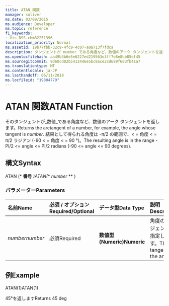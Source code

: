 ```yaml
---
title: ATAN 関数
manager: soliver
ms.date: 03/09/2015
ms.audience: Developer
ms.topic: reference
f1_keywords:
- Vis_DSS.chm82251396
localization_priority: Normal
ms.assetid: 19b77fbb-32c9-4fc9-4c07-a0a713f7fdca
description: タンジェントが number である角度など、数値のアーク タンジェントを返します。 結果として得られる角度は -π/2 の範囲で、< = 角度 < = π/2 ラジアン (-90 < = 角度 < = 90 °)。
ms.openlocfilehash: aa49b3b6e5e6227ed219563e3ff7e8e8bb85ef45
ms.sourcegitcommit: 9d60cd82b5413446e5bc8ace2cd689f683fb41a7
ms.translationtype: MT
ms.contentlocale: ja-JP
ms.lasthandoff: 06/11/2018
ms.locfileid: "19804779"
---
```

# <a name="atan-function"></a><span data-ttu-id="f8a25-104">ATAN 関数</span><span class="sxs-lookup"><span data-stu-id="f8a25-104">ATAN Function</span></span>

<span data-ttu-id="f8a25-105">そのタンジェントが_数値_である角度など、数値のアーク タンジェントを返します。</span><span class="sxs-lookup"><span data-stu-id="f8a25-105">Returns the arctangent of a number, for example, the angle whose tangent is  _number_.</span></span> <span data-ttu-id="f8a25-106">結果として得られる角度は -π/2 の範囲で、< = 角度 < = π/2 ラジアン (-90 < = 角度 < = 90 °)。</span><span class="sxs-lookup"><span data-stu-id="f8a25-106">The resulting angle is in the range -PI/2 <= angle <= PI/2 radians (-90 <= angle <= 90 degrees).</span></span> 
  
## <a name="syntax"></a><span data-ttu-id="f8a25-107">構文</span><span class="sxs-lookup"><span data-stu-id="f8a25-107">Syntax</span></span>

<span data-ttu-id="f8a25-108">ATAN (* **番号** *)</span><span class="sxs-lookup"><span data-stu-id="f8a25-108">ATAN(** *number* ** )</span></span> 
  
### <a name="parameters"></a><span data-ttu-id="f8a25-109">パラメーター</span><span class="sxs-lookup"><span data-stu-id="f8a25-109">Parameters</span></span>

|<span data-ttu-id="f8a25-110">**名前**</span><span class="sxs-lookup"><span data-stu-id="f8a25-110">**Name**</span></span>|<span data-ttu-id="f8a25-111">**必須 / オプション**</span><span class="sxs-lookup"><span data-stu-id="f8a25-111">**Required/Optional**</span></span>|<span data-ttu-id="f8a25-112">**データ型**</span><span class="sxs-lookup"><span data-stu-id="f8a25-112">**Data Type**</span></span>|<span data-ttu-id="f8a25-113">**説明**</span><span class="sxs-lookup"><span data-stu-id="f8a25-113">**Description**</span></span>|
|:-----|:-----|:-----|:-----|
| <span data-ttu-id="f8a25-114">_number_</span><span class="sxs-lookup"><span data-stu-id="f8a25-114">_number_</span></span> <br/> |<span data-ttu-id="f8a25-115">必須</span><span class="sxs-lookup"><span data-stu-id="f8a25-115">Required</span></span>  <br/> |<span data-ttu-id="f8a25-116">**数値型 (Numeric)**</span><span class="sxs-lookup"><span data-stu-id="f8a25-116">**Numeric**</span></span> <br/> |<span data-ttu-id="f8a25-117">角度のタンジェントを指定します。</span><span class="sxs-lookup"><span data-stu-id="f8a25-117">The tangent of the angle.</span></span>  <br/> |
   
## <a name="example"></a><span data-ttu-id="f8a25-118">例</span><span class="sxs-lookup"><span data-stu-id="f8a25-118">Example</span></span>

<span data-ttu-id="f8a25-119">ATAN(1)</span><span class="sxs-lookup"><span data-stu-id="f8a25-119">ATAN(1)</span></span> 
  
<span data-ttu-id="f8a25-120">45°を返します</span><span class="sxs-lookup"><span data-stu-id="f8a25-120">Returns 45 deg</span></span> 
  

